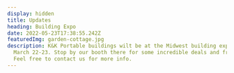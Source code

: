 ```yaml
---
display: hidden
title: Updates
heading: Building Expo
date: 2022-05-23T17:38:55.242Z
featuredImg: garden-cottage.jpg
description: K&K Portable buildings wilt be at the Midwest building expo on
  March 22-23. Stop by our booth there for some incredible deals and free gifts!
  Feel free to contact us for more info.
---
```

